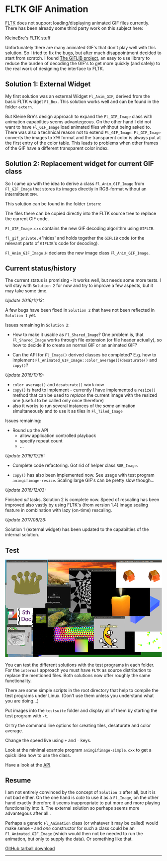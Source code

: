 # FLTK GIF Animation

[FLTK](http://www.fltk.org/) does not support loading/displaying animated GIF files
currently. There has been already some third party work on this subject here:

[KleineBre's FLTK stuff](https://ringbreak.dnd.utwente.nl/~mrjb/fltk/)

Unfortunately there are many animated GIF's that don't play well with this solution.
So I tried to fix the bugs, but after much disappointment decided to start from scratch. I found
[The GIFLIB project](http://giflib.sourceforge.net/), an easy to use library to reduce
the burden of decoding the GIF's to get more quickly (and safely) to the real work of designing
the interface to FLTK.

## Solution 1: External Widget

My first solution was an external Widget `Fl_Anim_GIF`, derived from the basic FLTK widget `Fl_Box`.
This solution works well and can be found in the folder `extern`.

But Kleine Bre's design approach to expand the `Fl_GIF_Image` class with animation capabilties
seems advantegeous. On the other hand I did not want to have `Fl_GIF_Image` load animated files
whithout being asked to. There was also a technical reason not to extend `Fl_GIF_Image`:
`Fl_GIF_Image` converts the images to `XPM` format and the transparent color is always put
at the first entry of the color table. This leads to problems when other frames of the GIF
have a different transparent color index.

## Solution 2: Replacement widget for current GIF class

So I came up with the idea to derive a class `Fl_Anim_GIF_Image` from `Fl_GIF_Image` that
stores its images directly in RGB-format without an intermittent `XPM`.

This solution can be found in the folder `intern`:

The files there can be copied directly into the FLTK source tree to replace the current GIF code.

`Fl_GIF_Image.cxx` contains the new GIF decoding algorithm using `GIFLIB`.

`fl_gif_private.H` 'hides' and holds together the `GIFLIB` code (or the relevant parts of
`GIFLIB`'s code for decoding).

`Fl_Anim_GIF_Image.H` declares the new image class `Fl_Anim_GIF_Image`.

## Current status/history

The current status is promising - it works well, but needs some more tests.
I will stay with `Solution 2` for now and try to improve a few aspects, but
it may take some time.

*Update 2016/11/13:*

A few bugs have been fixed in `Solution 2` that have not been reflected in
`Solution 1` yet.

Issues remaining in `Solution 2`:

- How to make it usable as `Fl_Shared_Image`? One problem is, that `Fl_Shared_Image`
  works through file extension (or file header actually), so how to decide if to
  create an normal GIF or an animated GIF?

- Can the API for `Fl_Image()` derived classes be completed? E.g. how to implement
  `Fl_Animated_GIF_Image::color_average()`/`desaturate()` and `copy()`?

*Update 2016/11/19:*

  - `color_average()` and `desaturate()` work now
  - `copy()` is hard to implement - currently I have implemented a `resize()` method
    that can be used to _replace_ the current image with the resized one (useful
    to be called only once therefore)
  - also it works to run several instances of the _same_ animation simultaneously
    and to use it as tiles in `Fl_Tiled_Image`

Issues remaining:

- Round up the API
  - allow application controlled playback
  - specify repeat count
  - ...

*Update 2016/11/26:*

  - Complete code refactoring. Got rid of helper class `RGB_Image`.

  - `copy()` has also been implemented now. See usage with test program
    `animgifimage-resize`. Scaling large GIF's can be pretty slow though...

*Update 2016/12/03:*

  Finished *all* tasks. Solution 2 is complete now. Speed of rescaling has
  been improved also vastly by using FLTK's (from version 1.4) image scaling
  feature in combination with lazy (on-time) rescaling.

*Update 2017/08/26:*

  Solution 1 (external widget) has been updated to the capabilties of the
  internal solution.

## Test

![Screenshot of animated GIF demo running](screenshots/animgif.png "Screenshot of animated GIF demo running")

You can test the different solutions with the test programs in each folder.
For the `internal` approach you must have `FLTK` as source distribution to replace
the mentioned files. Both solutions now offer roughly the same functionality.

There are some simple scripts in the root directory that help to compile the test
programs under Linux.
(Don't use them unless you understand what you are doing...)

Put images into the `testsuite` folder and display all of them by starting
the test program with `-t`.

Or try the command line options for creating tiles, desaturate and color average.

Change the speed live using `+` and `-` keys.

Look at the minimal example program `animgifimage-simple.cxx` to get a quick idea how to
use the class.

Have a look at the [API](https://wcout.github.io/animgif/html/class_fl___anim___g_i_f___image.html).

## Resume

I am not entirely convinced by the concept of `Solution 2` after all, but it is
not bad either. On the one hand is _cute_ to use it as a `Fl_Image`, on the other
hand exactly therefore it seems inappropriate to put more and more playing
functionality into it. The external solution so perhaps seems more advantegous after all..

Perhaps a generic `Fl_Animation` class (or whatever it may be called)
would make sense - and _one_ constructor for such a class could be an
`Fl_Animated_GIF_Image` (which would then not be needed to run the animation,
but only to supply the data). Or something like that.

[GitHub tarball download](https://github.com/wcout/fltk-gif-animation/archive/master.zip)

---
